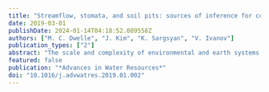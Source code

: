 ```yaml
---
title: "Streamflow, stomata, and soil pits: sources of inference for complex models with fast, robust uncertainty quantification"
date: 2019-03-01
publishDate: 2024-01-14T04:18:52.089558Z
authors: ["M. C. Dwelle", "J. Kim", "K. Sargsyan", "V. Ivanov"]
publication_types: ["2"]
abstract: "The scale and complexity of environmental and earth systems introduce an array of uncertainties that need to be systematically addressed. In numerical modeling, the ever-increasing complexity of representation of these systems confounds our ability to resolve relevant uncertainties. Specifically, the numerical representation of the governing processes involve many inputs and parameters that have been traditionally treated as deterministic. Considering them as uncertain introduces a large computational burden, stemming from the requirement of a prohibitive number of model simulations. Furthermore, within hydrology, most catchments are sparsely monitored, and there are limited, heterogeneous types of data available to confirm the model’s behavior. Here we present a blueprint of a general approach to uncertainty quantification for complex hydrologic models, taking advantage of recent methodological developments. We rely on polynomial chaos machinery to construct accurate surrogates that can be efficiently sampled for the ecohydrologic model tRIBS-VEGGIE to mimic its behavior with respect to a selected set of quantities of interest. The use of the Bayesian compressive sensing technique allows for fewer evaluations of the computationally expensive tRIBS-VEGGIE. The approach enables inference of model parameters using a set of observed hydrologic quantities including stream discharge, water table depth, evapotranspiration, and soil moisture from the Asu experimental catchment near Manaus, Brazil. The results demonstrate the flexibility of the framework for hydrologic inference in watersheds with sparse, irregular observations of varying accuracy. Significant computational savings imply that problems of greater computational complexity and dimension can be addressed using accurate, computationally cheap surrogates for complex hydrologic models. This will ultimately yield probabilistic representation of model behavior, robust parameter inference, and sensitivity analysis without the need for greater investment in computational resources."
featured: false
publication: "*Advances in Water Resources*"
doi: "10.1016/j.advwatres.2019.01.002"
---
```


